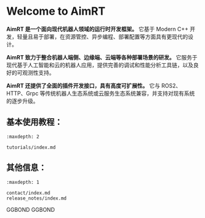 # Welcome to AimRT

**AimRT 是一个面向现代机器人领域的运行时开发框架。** 它基于 Modern C++ 开发，轻量且易于部署，在资源管控、异步编程、部署配置等方面具有更现代的设计。


**AimRT 致力于整合机器人端侧、边缘端、云端等各种部署场景的研发。** 它服务于现代基于人工智能和云的机器人应用，提供完善的调试和性能分析工具链，以及良好的可观测性支持。


**AimRT 还提供了全面的插件开发接口，具有高度可扩展性。** 它与 ROS2、HTTP、Grpc 等传统机器人生态系统或云服务生态系统兼容，并支持对现有系统的逐步升级。


## **基本使用教程**：
```{toctree}
:maxdepth: 2

tutorials/index.md
```

## **其他信息**：
```{toctree}
:maxdepth: 1

contact/index.md
release_notes/index.md
```

GGBOND GGBOND
